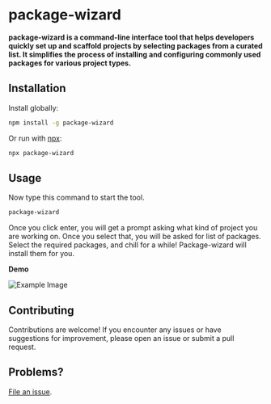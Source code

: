 
# package-wizard 


**package-wizard is a command-line interface tool that helps developers quickly set up and scaffold projects by selecting packages from a curated list. 
It simplifies the process of installing and configuring commonly used packages for various project types.**



## Installation

Install globally:

```sh
npm install -g package-wizard
```

Or run with [npx](https://docs.npmjs.com/cli/v7/commands/npx):

```sh
npx package-wizard
```

## Usage
Now type this command to start the tool.
```sh
package-wizard
```

Once you click enter, you will get a prompt asking what kind of project you are working on. Once you select that, you will be asked for list of packages. Select the required packages, and chill for a while!
Package-wizard will install them for you.


 **Demo**

![Example Image](https://github.com/16-vaishali/package-wizard/raw/main/demo.png)


## Contributing

Contributions are welcome! If you encounter any issues or have suggestions for improvement, please open an issue or submit a pull request.

## Problems?

[File an issue]((https://github.com/16-Vaishali/package-wizard/issues)). 
